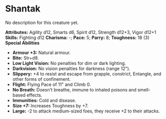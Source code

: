 # Shantak

No description for this creature yet.

**Attributes:** Agility d12, Smarts d6, Spirit d12, Strength d12+3,
Vigor d12+1
**Skills:** Fighting d12
**Charisma:** -; **Pace:** 5; **Parry:** 8; **Toughness:** 18 (3)
**Special Abilities**

- **Armour +3:** Natural armour.
- **Bite:** Str+d8.
- **Low Light Vision:** No penalties for dim or dark lighting.
- **Darkvision:** No vision penalties for darkness (range 12").
- **Slippery:** +4 to resist and escape from grapple, constrict,
Entangle, and other forms of confinement.
- **Flight:** Flying Pace of 11" and Climb 0.
- **No Breath:** Doesn't breathe, immune to inhaled poisons and
smell-based effects.
- **Immunities:** Cold and disease.
- **Size +7:** Increases Toughness by +7.
- **Large:** -2 to attack medium-sized foes, they receive +2 to their
attacks.
